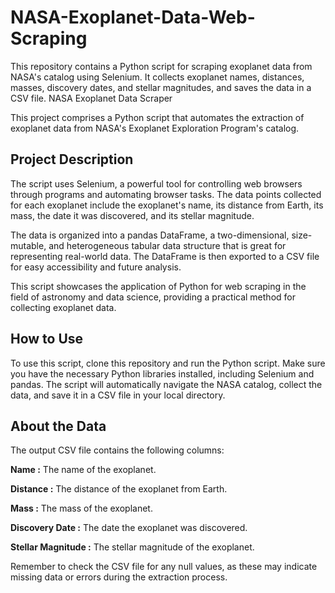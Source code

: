 # NASA-Exoplanet-Data-Web-Scraping
This repository contains a Python script for scraping exoplanet data from NASA's catalog using Selenium. It collects exoplanet names, distances, masses, discovery dates, and stellar magnitudes, and saves the data in a CSV file.
NASA Exoplanet Data Scraper

This project comprises a Python script that automates the extraction of exoplanet data from NASA's Exoplanet Exploration Program's catalog.

## Project Description

The script uses Selenium, a powerful tool for controlling web browsers through programs and automating browser tasks. The data points collected for each exoplanet include the exoplanet's name, its distance from Earth, its mass, the date it was discovered, and its stellar magnitude.

The data is organized into a pandas DataFrame, a two-dimensional, size-mutable, and heterogeneous tabular data structure that is great for representing real-world data. The DataFrame is then exported to a CSV file for easy accessibility and future analysis.

This script showcases the application of Python for web scraping in the field of astronomy and data science, providing a practical method for collecting exoplanet data.

## How to Use

To use this script, clone this repository and run the Python script. Make sure you have the necessary Python libraries installed, including Selenium and pandas. The script will automatically navigate the NASA catalog, collect the data, and save it in a CSV file in your local directory.

## About the Data

The output CSV file contains the following columns:

**Name :** The name of the exoplanet.

**Distance :** The distance of the exoplanet from Earth.

**Mass :** The mass of the exoplanet.

**Discovery Date :** The date the exoplanet was discovered.

**Stellar Magnitude :** The stellar magnitude of the exoplanet.

Remember to check the CSV file for any null values, as these may indicate missing data or errors during the extraction process.
